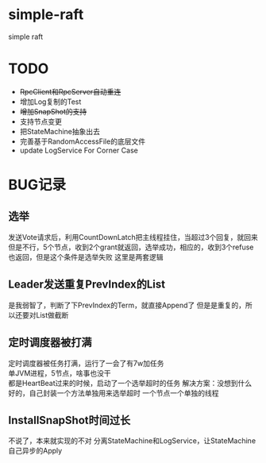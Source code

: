 # simple-raft
simple raft

# TODO
- ~~RpcClient和RpcServer自动重连~~
- 增加Log复制的Test
- ~~增加SnapShot的支持~~
- 支持节点变更
- 把StateMachine抽象出去
- 完善基于RandomAccessFile的底层文件
- update LogService For Corner Case

# BUG记录
## 选举
发送Vote请求后，利用CountDownLatch把主线程挂住，当超过3个回复，就回来
但是不行，5个节点，收到2个grant就返回，选举成功，相应的，收到3个refuse也返回，但是这个条件是选举失败
这里是两套逻辑

## Leader发送重复PrevIndex的List<LogEntry>
是我弱智了，判断了下PrevIndex的Term，就直接Append了
但是是重复的，所以还要对List<LogEntry>做截断

## 定时调度器被打满
定时调度器被任务打满，运行了一会了有7w加任务  
单JVM进程，5节点，啥事也没干  
都是HeartBeat过来的时候，启动了一个选举超时的任务 
解决方案：没想到什么好的，自己封装一个方法单独用来选举超时
一个节点一个单独的线程

## InstallSnapShot时间过长
不说了，本来就实现的不对
分离StateMachine和LogService，让StateMachine自己异步的Apply

 
